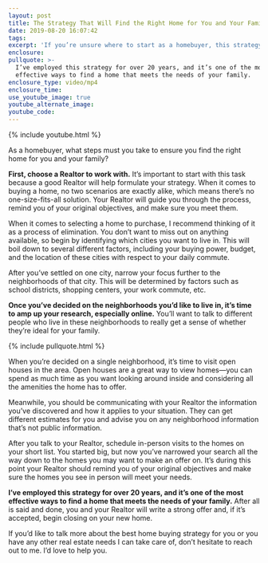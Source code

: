 ```yaml
---
layout: post
title: The Strategy That Will Find the Right Home for You and Your Family
date: 2019-08-20 16:07:42
tags:
excerpt: 'If you’re unsure where to start as a homebuyer, this strategy will help you.'
enclosure:
pullquote: >-
  I’ve employed this strategy for over 20 years, and it’s one of the most
  effective ways to find a home that meets the needs of your family.
enclosure_type: video/mp4
enclosure_time:
use_youtube_image: true
youtube_alternate_image:
youtube_code:
---
```


{% include youtube.html %}

As a homebuyer, what steps must you take to ensure you find the right home for you and your family?

**First, choose a Realtor to work with.** It’s important to start with this task because a good Realtor will help formulate your strategy. When it comes to buying a home, no two scenarios are exactly alike, which means there’s no one-size-fits-all solution. Your Realtor will guide you through the process, remind you of your original objectives, and make sure you meet them.&nbsp;

When it comes to selecting a home to purchase, I recommend thinking of it as a process of elimination. You don’t want to miss out on anything available, so begin by identifying which cities you want to live in. This will boil down to several different factors, including your buying power, budget, and the location of these cities with respect to your daily commute.&nbsp;

After you’ve settled on one city, narrow your focus further to the neighborhoods of that city. This will be determined by factors such as school districts, shopping centers, your work commute, etc.&nbsp;

**Once you’ve decided on the neighborhoods you’d like to live in, it’s time to amp up your research, especially online.** You’ll want to talk to different people who live in these neighborhoods to really get a sense of whether they’re ideal for your family.&nbsp;

{% include pullquote.html %}

When you’re decided on a single neighborhood, it’s time to visit open houses in the area. Open houses are a great way to view homes—you can spend as much time as you want looking around inside and considering all the amenities the home has to offer.&nbsp;

Meanwhile, you should be communicating with your Realtor the information you’ve discovered and how it applies to your situation. They can get different estimates for you and advise you on any neighborhood information that’s not public information.&nbsp;

After you talk to your Realtor, schedule in-person visits to the homes on your short list. You started big, but now you’ve narrowed your search all the way down to the homes you may want to make an offer on. It’s during this point your Realtor should remind you of your original objectives and make sure the homes you see in person will meet your needs.&nbsp;

**I’ve employed this strategy for over 20 years, and it’s one of the most effective ways to find a home that meets the needs of your family.** After all is said and done, you and your Realtor will write a strong offer and, if it’s accepted, begin closing on your new home.&nbsp;

If you’d like to talk more about the best home buying strategy for you or you have any other real estate needs I can take care of, don’t hesitate to reach out to me. I’d love to help you.&nbsp;